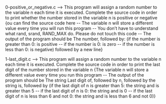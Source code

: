0-positive_or_negative.c --> This program will assign a random number to the variable n each time it is executed. Complete the source code in order to print whether the number stored in the variable n is positive or negative {ou can find the source code here -- The variable n will store a different value every time you will run this program -- You don’t have to understand what rand, srand, RAND_MAX do. Please do not touch this code -- The output of the program should be The number, followed by: (if the number is greater than 0: is positive -- if the number is 0: is zero -- if the number is less than 0: is negative) followed by a new line}


1-last_digit.c --> This program will assign a random number to the variable n each time it is executed. Complete the source code in order to print the last digit of the number stored in the variable n {The variable n will store a different value every time you run this program -- The output of the program should be The string Last digit of, followed by n, followed by the string is, followed by (if the last digit of n is greater than 5: the string and is greater than 5 -- if the last digit of n is 0: the string and is 0 -- if the last digit of n is less than 6 and not 0: the string and is less than 6 and not 0)}


